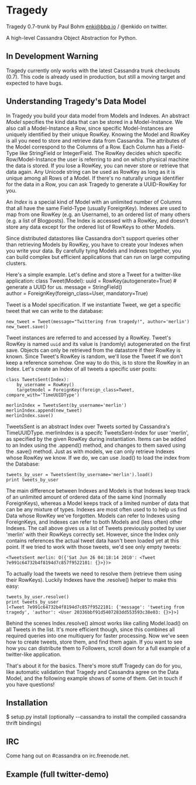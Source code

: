 # Tragedy
Tragedy 0.7-trunk by Paul Bohm <enki@bbq.io> / @enkido on twitter.

A high-level Cassandra Object Abstraction for Python.

## In Development Warning

Tragedy currently only works with the latest Cassandra trunk checkouts (0.7). This code is already used in production, but still a moving target and expected to have bugs.

## Understanding Tragedy's Data Model

In Tragedy you build your data model from Models and Indexes. An abstract *Model* specifies the kind data that can be stored in a Model-Instance. We also call a Model-Instance a Row, since specific Model-Instances are uniquely identified by their unique RowKey. Knowing the Model and RowKey is all you need to store and retrieve data from Cassandra. The attributes of the Model correspond to the Columns of a Row. Each Column has a Field-Type like StringField or IntegerField. The RowKey decides which specific Row/Model-Instance the user is referring to and on which physical machine the data is stored. If you lose a RowKey, you can never store or retrieve that data again. Any Unicode string can be used as RowKey as long as it is unique among all Rows of a Model. If there's no naturally unique identifier for the data in a Row, you can ask Tragedy to generate a UUID-RowKey for you.

An *Index* is a special kind of Model with an unlimited number of Columns that all have the same Field-Type (usually ForeignKey). Indexes are used to map from one RowKey (e.g. an Username), to an ordered list of many others (e.g. a list of Blogposts). The Index is accessed with a RowKey, and doesn't store any data except for the ordered list of RowKeys to other Models.

Since distributed datastores like Cassandra don't support queries other than retrieving Models by RowKey, you have to create your Indexes when you write your data. By carefully tying Models and Indexes together, you can build complex but efficient applications that can run on large computing clusters.

Here's a simple example. Let's define and store a Tweet for a twitter-like application:
	class Tweet(Model):
    	uuid    = RowKey(autogenerate=True) # generate a UUID for us.
    	message = StringField()    
    	author  = ForeignKey(foreign_class=User, mandatory=True)

Tweet is a Model specification. If we instantiate Tweet, we get a specific tweet that we can write to the database:

    new_tweet = Tweet(message="Twittering from tragedy!", author='merlin')
	new_tweet.save()

Tweet instances are referred to and accessed by a RowKey. Tweet's RowKey is named `uuid` and its value is (randomly) autogenerated on the first save. Objects can only be retrieved from the datastore if their RowKey is known. Since Tweet's RowKey is random, we'll lose the Tweet if we don't keep a reference somehow. One way to do this, is to store the RowKey in an Index. Let's create an Index of all tweets a specific user posts:

	class TweetsSent(Index):
    	by_username = RowKey()
    	targetmodel = ForeignKey(foreign_class=Tweet, compare_with='TimeUUIDType')

	merlinIndex = TweetsSent(by_username='merlin')
	merlinIndex.append(new_tweet)
	merlinIndex.save()

TweetsSent is an abstract Index over Tweets sorted by Cassandra's TimeUUIDType. merlinIndex is a specifc TweetsSent-Index for user 'merlin', as specified by the given RowKey during instantiation. Items can be added to an Index using the .append() method, and changes to them saved using the .save() method. Just as with models, we can only retrieve Indexes whose RowKey we know. If we do, we can use .load() to load the index from the Database:

    tweets_by_user = TweetsSent(by_username='merlin').load()
	print tweets_by_user

The main difference between Indexes and Models is that Indexes keep track of an unlimited amount of ordered data of the same kind (normally ForeignKeys), whereas a Model keeps track of a limited number of data that can be any mixture of types. Indexes are most often used to to help us find Data whose RowKey we've forgotten. Models can refer to Indexes using ForeignKeys, and Indexes can refer to both Models and (less often) other Indexes. The call above gives us a list of Tweets previously posted by user 'merlin' with their RowKeys correctly set. However, since the Index only contains references the actual tweet data hasn't been loaded yet at this point. If we tried to work with those tweets, we'd see only empty tweets:

    <TweetsSent merlin: O({'Sat Jun 26 04:18:14 2010': <Tweet 7e991c64732b4f8194d7c857f9522101: {}>})>
    
To actually load the tweets we need to resolve them (retrieve them using their RowKeys). Luckily Indexes have the .resolve() helper to make this easy:

	tweets_by_user.resolve()
	print tweets_by_user
    [<Tweet 7e991c64732b4f8194d7c857f9522101: {'message': 'tweeting from tragedy', 'author': <User 20336bbf91d5407283dd553593c38e03: {}>}>]

Behind the scenes Index.resolve() almost works like calling Model.load() on all Tweets in the list. It's more efficient though, since this combines all required queries into one multiquery for faster processing. Now we've seen how to create tweets, store them, and find them again. If you want to see how you can distribute them to Followers, scroll down for a full example of a twitter-like application.

That's about it for the basics. There's more stuff Tragedy can do for you, like automatic validation that Tragedy and Cassandra agree on the Data Model, and the following example shows of some of them. Get in touch if you have questions!

## Installation
  $ setup.py install   (optionally --cassandra to install the compiled cassandra thrift bindings)

## IRC
Come hang out on #cassandra on irc.freenode.net.

## Example (full twitter-demo)

